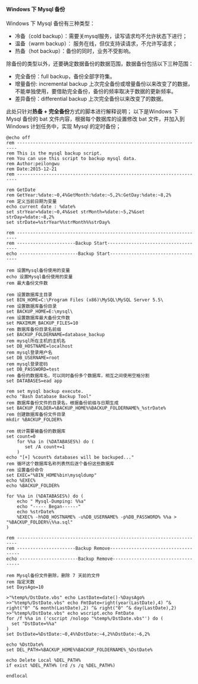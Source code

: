 #### Windows 下 Mysql 备份

Windows 下 Mysql 备份有三种类型：

- 冷备（cold backup）：需要关mysql服务，读写请求均不允许状态下进行；
- 温备（warm backup）： 服务在线，但仅支持读请求，不允许写请求；
- 热备（hot backup）：备份的同时，业务不受影响。

除备份的类型以外，还要确定数据备份的数据范围，数据备份包括以下三种范围：

- 完全备份：full backup，备份全部字符集。
- 增量备份: incremental backup 上次完全备份或增量备份以来改变了的数据，不能单独使用，要借助完全备份，备份的频率取决于数据的更新频率。
- 差异备份：differential backup 上次完全备份以来改变了的数据。

此处只针对**热备 + 完全备份**方式的脚本进行解释说明；
以下是Windows 下 Mysql 备份的 bat 文件内容，根据每个数据库的设置修改 bat 文件，并加入到 Windows 计划任务中，实现 Mysql 的定时备份；

```
@echo off
rem ----------------------------------------------------------------------
rem This is the mysql backup script.
rem You can use this script to backup mysql data.
rem Author:peilongwu
rem Date:2015-12-21
rem ----------------------------------------------------------------------

rem GetDate
rem GetYear:%date:~0,4%GetMonth:%date:~5,2%:GetDay:%date:~8,2%
rem 定义当前日期为变量 
echo current date : %date%
set strYear=%date:~0,4%&set strMonth=%date:~5,2%&set strDay=%date:~8,2%
set strDate=%strYear%%strMonth%%strDay%

rem ----------------------------------------------------------------------
rem ----------------------Backup Start------------------------------------
echo ----------------------Backup Start-----------------------------------

rem 设置Mysql备份使用的变量
echo 设置Mysql备份使用的变量
rem 最大备份文件数

rem 设置数据库主目录
set BIN_HOME=C:\Program Files (x86)\MySQL\MySQL Server 5.5\
rem 设置数据库备份目录
set BACKUP_HOME=E:\mysql\
rem 设置数据库最大备份文件数
set MAXIMUM_BACKUP_FILES=10
rem 数据库备份目录名前缀
set BACKUP_FOLDERNAME=database_backup
rem mysql所在主机的主机名
set DB_HOSTNAME=localhost
rem mysql登录用户名
set DB_USERNAME=root
rem mysql登录密码
set DB_PASSWORD=test
rem 备份的数据库名，可以同时备份多个数据库，相互之间使用空格分割
set DATABASES=ead app

rem set mysql backup execute.
echo "Bash Database Backup Tool"         								
rem 数据库备份文件的目录名，根据备份前缀与日期生成
set BACKUP_FOLDER=%BACKUP_HOME%%BACKUP_FOLDERNAME%_%strDate%
rem 创建数据库备份文件目录
mkdir %BACKUP_FOLDER%

rem 统计需要被备份的数据库
set count=0
	for %%a in (%DATABASES%) do (
	   set /A count+=1
	)
echo "[+] %count% databases will be backuped..."
rem 循环这个数据库名称列表然后逐个备份这些数据库
rem 设置备份命令
set EXEC="%BIN_HOME%bin\mysqldump"
echo %EXEC%
echo %BACKUP_FOLDER%

for %%a in (%DATABASES%) do (
    echo " Mysql-Dumping: %%a"
    echo "----- Began------"
    echo %strDate%
    %EXEC% -h%DB_HOSTNAME% -u%DB_USERNAME% -p%DB_PASSWORD% %%a > "%BACKUP_FOLDER%\%%a.sql"
)

rem ----------------------------------------------------------------------
rem ----------------------Backup Remove------------------------------------
echo ----------------------Backup Remove-----------------------------------

rem Mysql备份文件删除，删除 7 天前的文件
rem 指定天数
set DaysAgo=10
  
>"%temp%/DstDate.vbs" echo LastDate=date()-%DaysAgo%
>>"%temp%/DstDate.vbs" echo FmtDate=right(year(LastDate),4) ^& right("0" ^& month(LastDate),2) ^& right("0" ^& day(LastDate),2)
>>"%temp%/DstDate.vbs" echo wscript.echo FmtDate
for /f %%a in ('cscript /nologo "%temp%/DstDate.vbs"') do (
  set "DstDate=%%a"
)
set DstDate=%DstDate:~0,4%%DstDate:~4,2%%DstDate:~6,2%

echo %DstDate%
set DEL_PATH=%BACKUP_HOME%%BACKUP_FOLDERNAME%_%DstDate%
  
echo Delete Local %DEL_PATH%
if exist %DEL_PATH% (rd /s /q %DEL_PATH%)

endlocal 

```
